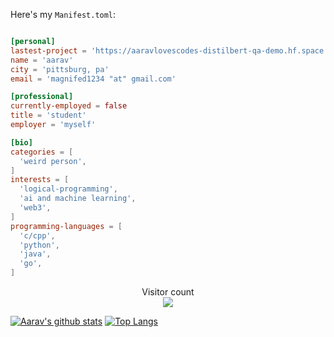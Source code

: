 


Here's my `Manifest.toml`:

```toml

[personal]
lastest-project = 'https://aaravlovescodes-distilbert-qa-demo.hf.space'
name = 'aarav'
city = 'pittsburg, pa'
email = 'magnifed1234 "at" gmail.com'

[professional]
currently-employed = false
title = 'student'
employer = 'myself'

[bio]
categories = [
  'weird person',
]
interests = [
  'logical-programming',
  'ai and machine learning',
  'web3',
]
programming-languages = [
  'c/cpp',
  'python',
  'java',
  'go',
]

```


<p align="center"> 
  Visitor count<br>
  <img src="https://profile-counter.glitch.me/aaravzer/count.svg" />
</p>

[![Aarav's github stats](https://github-readme-stats-git-masterrstaa-rickstaa.vercel.app/api?username=aaravzer&show_icons=true&theme=transparent&hide=["contribs","issues"])](https://github.com/aaravzer)
[![Top Langs](https://github-readme-stats-git-masterrstaa-rickstaa.vercel.app/api/top-langs/?username=aaravzer&layout=compact&theme=transparent)](https://github.com/aaravzer)








